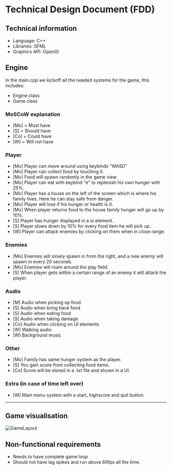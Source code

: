 # Technical Design Document (FDD)

## Technical information
* Language: C++
* Libraries: SFML
* Graphics API: OpenGl

## Engine
In the main.cpp we kickoff all the needed systems for the game, this includes:
* Engine class
* Game class

### MoSCoW explanation
* [Mo] = Must have
* [S] = Should have
* [Co] = Could have
* [W] = Will not have

### Player
* [Mo] Player can move around using keybinds "WASD" 
* [Mo] Player can collect food by touching it.
* [Mo] Food will spawn randomly in the game view.
* [Mo] Player can eat with keybind "e" to replenish his own hunger with 25%.
* [Mo] Player has a house on the left of the screen which is where his family lives. Here he can stay safe from danger.
* [Mo] Player will lose if his hunger or health is 0.
* [Mo] When player returns food to the house family hunger will go up by 10%.
* [S] Player has hunger displayed in a ui element.
* [S] Player slows down by 10% for every food item he will pick up.
* [W] Player can attack enemies by clicking on them when in close range.

### Enemies
* [Mo] Enemies will slowly spawn in from the right, and a new enemy will spawn in every 20 seconds.
* [Mo] Enemies will roam around the play field.
* [S] When player gets within a certain range of an enemy it will attack the player.

### Audio
* [M] Audio when picking up food
* [S] Audio when bring back food
* [S] Audio when eating food
* [S] Audio when taking damage
* [Co] Audio when clicking on UI elements
* [W] Walking audio 
* [W] Background music

### Other
* [Mo] Family has same hunger system as the player.
* [S] You gain score from collecting food items.
* [Co] Score will be stored in a .txt file and shown in a UI.

### Extra (in case of time left over)
* [W] Main menu system with a start, highscore and quit button.

---

## Game visualisation
![GameLayout](GameLayout.png)

## Non-functional requirements
* Needs to have complete game loop
* Should not have lag spikes and run above 60fps all the time. 